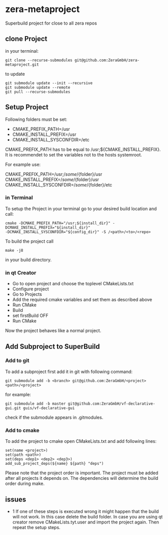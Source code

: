 # zera-metaproject
Superbuild project for close to all zera repos

## clone Project

in your terminal:

```
git clone --recurse-submodules git@github.com:ZeraGmbH/zera-metaproject.git
```

to update
```
git submodule update --init --recursive
git submodule update --remote
git pull --recurse-submodules
```

## Setup Project
Following folders must be set:

* CMAKE_PREFIX_PATH=/usr
* CMAKE_INSTALL_PREFIX=/usr
* CMAKE_INSTALL_SYSCONFDIR=/etc

CMAKE_PREFIX_PATH has to be equal to /usr;${CMAKE_INSTALL_PREFIX}.
It is recommendet to set the variables not to the hosts systemroot.

For example use:

CMAKE_PREFIX_PATH=/usr;/${some}/${folder}/usr
CMAKE_INSTALL_PREFIX=/${some}/${folder}/usr
CMAKE_INSTALL_SYSCONFDIR=/${some}/${folder}/etc

### in Terminal 

To setup the Project in your terminal go to your desired build location and call:

```
cmake -DCMAKE_PREFIX_PATH="/usr;${install_dir}" -DCMAKE_INSTALL_PREFIX="${install_dir}"  
-DCMAKE_INSTALL_SYSCONFDIR="${config_dir}" -S /<path>/<to>/<repo> 
```

To build the project call 

```
make -j8
```
in your build directory.


### in qt Creator

* Go to open project and choose the toplevel CMakeLists.txt
* Configure project
* Go to Projects 
* Add the required cmake variables and set them as described above
* Run CMake 
* Build 
* set firstBuild OFF
* Run CMake

Now the project behaves like a normal project.

## Add Subproject to SuperBuild

### Add to git 
To add a subproject first add it in git with following command:

```
git submodule add -b <branch> git@github.com:ZeraGmbH/<project> <path>/<project>
```

for example:


```
git submodule add -b master git@github.com:ZeraGmbH/vf-declarative-gui.git guis/vf-declarative-gui
```

check if the submodule appears in .gitmodules.


### Add to cmake


To add the project to cmake open CMakeLists.txt and add following lines:

```
set(name <project>)
set(path <path>)
set(deps <dep1> <dep2> <dep3>)
add_sub_project_deps(${name} ${path} "deps")
```


Please note that the project order is important. The project must be added after all projects it depends on. 
The dependencies will determine the build order during make. 

## issues

* 1 
If one of these steps is executed wrong it might happen that the build will not work. 
In this case delete the build folder. In case you are using qt creator remove CMakeLists.tyt.user and import the project again. 
Then repeat the setup steps.





